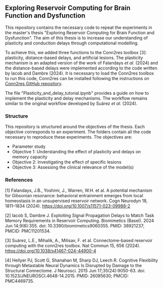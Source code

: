 ## Exploring Reservoir Computing for Brain Function and Dysfunction

This repository contains the necessary code to repeat the experiments in the master's thesis "Exploring Reservoir Computing for Brain Function and Dysfunction". The aim of this thesis is to increase our understanding of plasticity and conduction delays through computational modelling.

To achieve this, we added three functions to the Conn2res toolbox [3]: plasticity, distance-based delays, and artificial lesions. The plasticity mechanism is an adapted version of the work of Falandays <i>et al.</i> (2024) and the distance-based delays were implemented according to the code written by Iacob and Dambre (2024). It is necessary to load the Conn2res toolbox to run this code, Conn2res can be installed following the instructions on [Conn2res GitHub repository](https://github.com/netneurolab/conn2res).

The file "Plasticity_and_delay_tutorial.ipynb" provides a guide on how to implement the plasticity and delay mechanisms. The workflow remains similar to the original workflow developed by Suárez <i>et al.</i> (2024).

### Structure

This repository is structured around the objectives of the thesis. Each objective corresponds to an experiment. The folders contain all the code necessary to reproduce these experiments. The objectives are:
- Parameter study
- Objective 1: Understanding the effect of plasticity and delays on memory capacity
- Objective 2: Investigating the effect of specific lesions
- Objective 3: Assessing the clinical relevance of the model(s)


### References
[1] Falandays, J.B., Yoshimi, J., Warren, W.H. et al. A potential mechanism for Gibsonian resonance: behavioral entrainment emerges from local homeostasis in an unsupervised reservoir network. Cogn Neurodyn 18, 1811–1834 (2024). https://doi.org/10.1007/s11571-023-09988-2

[2] Iacob S, Dambre J. Exploiting Signal Propagation Delays to Match Task Memory Requirements in Reservoir Computing. Biomimetics (Basel). 2024 Jun 14;9(6):355. doi: 10.3390/biomimetics9060355. PMID: 38921237; PMCID: PMC11201534.

[3] Suárez, L.E., Mihalik, A., Milisav, F. et al. Connectome-based reservoir computing with the conn2res toolbox. Nat Commun 15, 656 (2024). https://doi.org/10.1038/s41467-024-44900-4

[4] Hellyer PJ, Scott G, Shanahan M, Sharp DJ, Leech R. Cognitive Flexibility through Metastable Neural Dynamics Is Disrupted by Damage to the Structural Connectome. J Neurosci. 2015 Jun 17;35(24):9050-63. doi: 10.1523/JNEUROSCI.4648-14.2015. PMID: 26085630; PMCID: PMC4469735.
